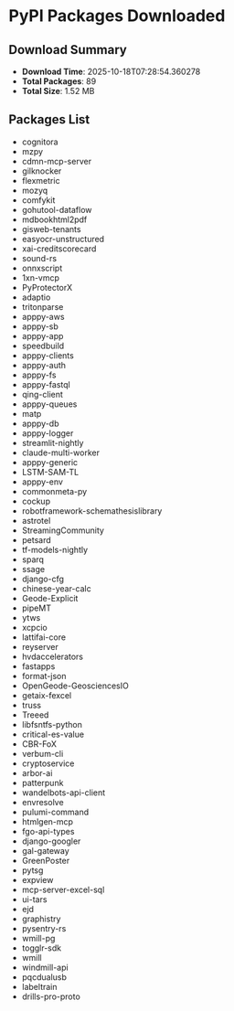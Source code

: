 # PyPI Packages Downloaded

## Download Summary
- **Download Time**: 2025-10-18T07:28:54.360278
- **Total Packages**: 89
- **Total Size**: 1.52 MB

## Packages List
- cognitora
- mzpy
- cdmn-mcp-server
- gilknocker
- flexmetric
- mozyq
- comfykit
- gohutool-dataflow
- mdbookhtml2pdf
- gisweb-tenants
- easyocr-unstructured
- xai-creditscorecard
- sound-rs
- onnxscript
- 1xn-vmcp
- PyProtectorX
- adaptio
- tritonparse
- apppy-aws
- apppy-sb
- apppy-app
- speedbuild
- apppy-clients
- apppy-auth
- apppy-fs
- apppy-fastql
- qing-client
- apppy-queues
- matp
- apppy-db
- apppy-logger
- streamlit-nightly
- claude-multi-worker
- apppy-generic
- LSTM-SAM-TL
- apppy-env
- commonmeta-py
- cockup
- robotframework-schemathesislibrary
- astrotel
- StreamingCommunity
- petsard
- tf-models-nightly
- sparq
- ssage
- django-cfg
- chinese-year-calc
- Geode-Explicit
- pipeMT
- ytws
- xcpcio
- lattifai-core
- reyserver
- hvdaccelerators
- fastapps
- format-json
- OpenGeode-GeosciencesIO
- getaix-fexcel
- truss
- Treeed
- libfsntfs-python
- critical-es-value
- CBR-FoX
- verbum-cli
- cryptoservice
- arbor-ai
- patterpunk
- wandelbots-api-client
- envresolve
- pulumi-command
- htmlgen-mcp
- fgo-api-types
- django-googler
- gal-gateway
- GreenPoster
- pytsg
- expview
- mcp-server-excel-sql
- ui-tars
- ejd
- graphistry
- pysentry-rs
- wmill-pg
- togglr-sdk
- wmill
- windmill-api
- pqcdualusb
- labeltrain
- drills-pro-proto
